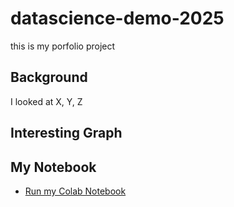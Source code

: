 # datascience-demo-2025
this is my porfolio project 

## Background

I looked at X, Y, Z

## Interesting Graph


## My Notebook

* [Run my Colab Notebook](https://github.com/MichaelDan/datascience-demo-2025/blob/0964206bc13dfbd328903cb0d9d3172768a55550/data-science-notebook.ipynb)
